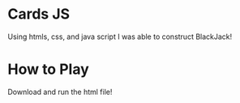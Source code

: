 # Cards JS
Using htmls, css, and java script I was able to construct BlackJack!

# How to Play
Download and run the html file!
